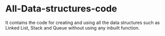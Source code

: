 # All-Data-structures-code
It contains the code for creating and using all the data structures such as Linked List, Stack and Queue without using any inbuilt function.
